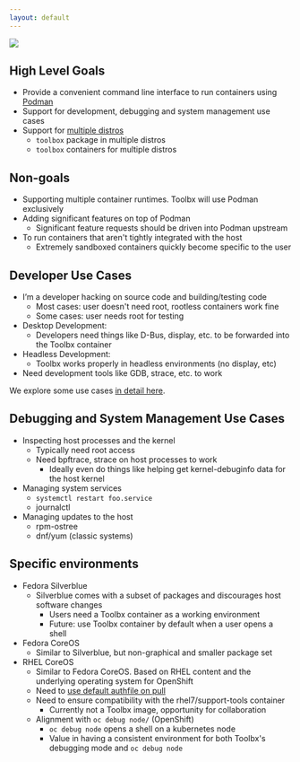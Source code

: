 ```yaml
---
layout: default
---
```


<picture class="full pixels">
    <source srcset="../assets/goals-dark.gif" media="(prefers-color-scheme: dark)">
    <img src="../assets/goals.gif">
</picture>

## High Level Goals

- Provide a convenient command line interface to run containers using
  [Podman](https://podman.io/)
- Support for development, debugging and system management use cases
- Support for [multiple distros](/distros)
  - `toolbox` package in multiple distros
  - `toolbox` containers for multiple distros

## Non-goals

- Supporting multiple container runtimes. Toolbx will use Podman exclusively
- Adding significant features on top of Podman
  - Significant feature requests should be driven into Podman upstream
- To run containers that aren't tightly integrated with the host
  - Extremely sandboxed containers quickly become specific to the user

## Developer Use Cases

- I’m a developer hacking on source code and building/testing code
  - Most cases: user doesn't need root, rootless containers work fine
  - Some cases: user needs root for testing
- Desktop Development:
  - Developers need things like D-Bus, display, etc. to be forwarded into the
    Toolbx container
- Headless Development:
  - Toolbx works properly in headless environments (no display, etc)
- Need development tools like GDB, strace, etc. to work

We explore some use cases [in detail here](/use).

## Debugging and System Management Use Cases

- Inspecting host processes and the kernel
  - Typically need root access
  - Need bpftrace, strace on host processes to work
    - Ideally even do things like helping get kernel-debuginfo data for the
      host kernel
- Managing system services
  - `systemctl restart foo.service`
  - journalctl
- Managing updates to the host
  - rpm-ostree
  - dnf/yum (classic systems)

## Specific environments

- Fedora Silverblue
  - Silverblue comes with a subset of packages and discourages host software
    changes
    - Users need a Toolbx container as a working environment
    - Future: use Toolbx container by default when a user opens a shell
- Fedora CoreOS
  - Similar to Silverblue, but non-graphical and smaller package set
- RHEL CoreOS
  - Similar to Fedora CoreOS. Based on RHEL content and the underlying
    operating system for OpenShift
  - Need to [use default authfile on pull](https://github.com/coreos/toolbox/pull/58/commits/413f83f7240d3c31121b557bfd55e489fad24489)
  - Need to ensure compatibility with the rhel7/support-tools container
    - Currently not a Toolbx image, opportunity for collaboration
  - Alignment with `oc debug node/` (OpenShift)
    - `oc debug node` opens a shell on a kubernetes node
    - Value in having a consistent environment for both Toolbx's debugging
      mode and `oc debug node`
